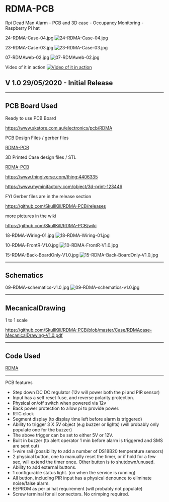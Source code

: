 # RDMA-PCB
Rpi Dead Man Alarm - PCB and 3D case - Occupancy Monitoring - Raspberry Pi hat



24-RDMA-Case-04.jpg
![24-RDMA-Case-04.jpg](https://github.com/SkullKill/RDMA-PCB/wiki/images/24-RDMA-Case-04.jpg)

23-RDMA-Case-03.jpg
![23-RDMA-Case-03.jpg](https://github.com/SkullKill/RDMA-PCB/wiki/images/23-RDMA-Case-03.jpg)

07-RDMAweb-02.jpg
![07-RDMAweb-02.jpg](https://github.com/SkullKill/RDMA-PCB/wiki/images/07-RDMAweb-02.jpg)


Video of it in action
[![Video of it in action](https://img.youtube.com/vi/Ym4e5IUdtps/0.jpg)](https://youtu.be/Ym4e5IUdtps)


## V 1.0 29/05/2020 - Initial Release

  ------------------------------------------------------------
## PCB Board Used

Ready to use PCB Board

https://www.skstore.com.au/electronics/pcb/RDMA


PCB Design Files / gerber files

[RDMA-PCB](https://github.com/SkullKill/RDMA-PCB)

3D Printed Case design files / STL

[RDMA-PCB](https://github.com/SkullKill/RDMA-PCB)

https://www.thingiverse.com/thing:4406335

https://www.myminifactory.com/object/3d-print-123446


FYI Gerber files are in the release section

https://github.com/SkullKill/RDMA-PCB/releases


more pictures in the wiki

https://github.com/SkullKill/RDMA-PCB/wiki

18-RDMA-Wiring-01.jpg
![18-RDMA-Wiring-01.jpg](https://github.com/SkullKill/RDMA-PCB/wiki/images/18-RDMA-Wiring-01.jpg)

10-RDMA-FrontR-V1.0.jpg
![10-RDMA-FrontR-V1.0.jpg](https://github.com/SkullKill/RDMA-PCB/wiki/images/10-RDMA-FrontR-V1.0.jpg)

15-RDMA-Back-BoardOnly-V1.0.jpg
![15-RDMA-Back-BoardOnly-V1.0.jpg](https://github.com/SkullKill/RDMA-PCB/wiki/images/15-RDMA-Back-BoardOnly-V1.0.jpg)

  ------------------------------------------------------------
## Schematics

09-RDMA-schematics-v1.0.jpg
![09-RDMA-schematics-v1.0.jpg](https://github.com/SkullKill/RDMA-PCB/wiki/images/09-RDMA-schematics-v1.0.jpg)

  ------------------------------------------------------------
## MecanicalDrawing

1 to 1 scale 

https://github.com/SkullKill/RDMA-PCB/blob/master/Case/RDMAcase-MecanicalDrawing-V1.0.pdf


  ------------------------------------------------------------
## Code Used

[RDMA](https://github.com/SkullKill/RDMA)

  ------------------------------------------------------------
  
  
PCB features

* Step down DC DC regulator (12v will power both the pi and PIR sensor)
* Input has a self reset fuse, and reverse polarity protection.
* Physical on/off switch when powered via 12v
* Back power protection to allow pi to provide power.
* RTC clock
* Segment display (to display time left before alarm is triggered)
* Ability to trigger 3 X 5V object (e.g buzzer or lights) (will probably only populate one for the buzzer)
* The above trigger can be set to either 5V or 12V.
* Built in buzzer (to alert operator 1 min before alarm is triggered and SMS are sent out)
* 1-wire rail (possibility to add a number of DS18B20 temperature sensors)
* 2 physical button, one to manually reset the timer, or if hold for a few sec, will extend the timer once. Other button is to shutdown/unused.
* Ability to add external buttons.
* 1 configurable status light. (on when the service is running)
* All button, including PIR input has a physical denounce to eliminate noise/false alarm.
* EEPROM as per pi hat requirement (will probably not populate)
* Screw terminal for all connectors. No crimping required.

